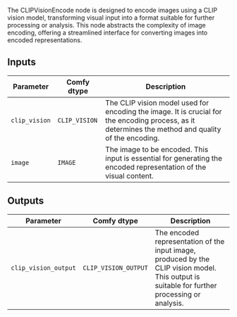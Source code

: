 The CLIPVisionEncode node is designed to encode images using a CLIP vision model, transforming visual input into a format suitable for further processing or analysis. This node abstracts the complexity of image encoding, offering a streamlined interface for converting images into encoded representations.

## Inputs

| Parameter            | Comfy dtype          | Description |
|----------------------|-----------------------|-------------|
| `clip_vision`        | `CLIP_VISION`        | The CLIP vision model used for encoding the image. It is crucial for the encoding process, as it determines the method and quality of the encoding. |
| `image`              | `IMAGE`              | The image to be encoded. This input is essential for generating the encoded representation of the visual content. |

## Outputs

| Parameter             | Comfy dtype            | Description |
|-----------------------|------------------------|-------------|
| `clip_vision_output`  | `CLIP_VISION_OUTPUT`  | The encoded representation of the input image, produced by the CLIP vision model. This output is suitable for further processing or analysis. |
